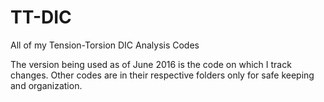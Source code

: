 # TT-DIC
All of my Tension-Torsion DIC Analysis Codes

The version being used as of June 2016 is the code on which I track changes. 
Other codes are in their respective folders only for safe keeping and organization.
